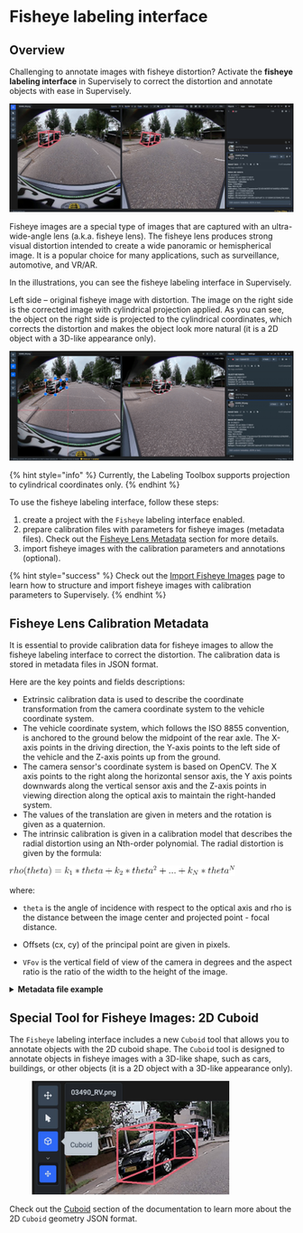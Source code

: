 # Fisheye labeling interface

## Overview

Challenging to annotate images with fisheye distortion? Activate the **fisheye labeling interface** in Supervisely to correct the distortion and annotate objects with ease in Supervisely.

![](Fisheye-Interface-frame.jpg)

Fisheye images are a special type of images that are captured with an ultra-wide-angle lens (a.k.a. fisheye lens). The fisheye lens produces strong visual distortion intended to create a wide panoramic or hemispherical image. It is a popular choice for many applications, such as surveillance, automotive, and VR/AR.

In the illustrations, you can see the fisheye labeling interface in Supervisely.

Left side – original fisheye image with distortion. The image on the right side is the corrected image with cylindrical projection applied. As you can see, the object on the right side is projected to the cylindrical coordinates, which corrects the distortion and makes the object look more natural (it is a 2D object with a 3D-like appearance only).

![](Cuboid-frame.gif)

{% hint style="info" %}
Currently, the Labeling Toolbox supports projection to cylindrical coordinates only.
{% endhint %}

To use the fisheye labeling interface, follow these steps:

1. create a project with the `Fisheye` labeling interface enabled.
2. prepare calibration files with parameters for fisheye images (metadata files). Check out the [Fisheye Lens Metadata](#fisheye-lens-metadata) section for more details.
3. import fisheye images with the calibration parameters and annotations (optional).

{% hint style="success" %}
Check out the [Import Fisheye Images](../../../data-organization/import/import/supported-formats-images/fisheye.md) page to learn how to structure and import fisheye images with calibration parameters to Supervisely.
{% endhint %}

## Fisheye Lens Calibration Metadata

It is essential to provide calibration data for fisheye images to allow the fisheye labeling interface to correct the distortion. The calibration data is stored in metadata files in JSON format.

Here are the key points and fields descriptions:

- Extrinsic calibration data is used to describe the coordinate transformation from the camera coordinate system to the vehicle coordinate system.
- The vehicle coordinate system, which follows the ISO 8855 convention, is anchored to the ground below the midpoint of the rear axle. The X-axis points in the driving direction, the Y-axis points to the left side of the vehicle and the Z-axis points up from the ground.
- The camera sensor's coordinate system is based on OpenCV. The X axis points to the right along the horizontal sensor axis, the Y axis points downwards along the vertical sensor axis and the Z-axis points in viewing direction along the optical axis to maintain the right-handed system.
- The values of the translation are given in meters and the rotation is given as a quaternion.
- The intrinsic calibration is given in a calibration model that describes the radial distortion using an Nth-order polynomial. The radial distortion is given by the formula:

<div align="center p-2">

<img src="./Formula.svg" width="400" alt="`rho(theta) = k1 * theta + k2 * theta^2 + ... + kN * theta^N`">

</div>

where:

- `theta` is the angle of incidence with respect to the optical axis and rho is the distance between the image center and projected point - focal distance.

- Offsets (cx, cy) of the principal point are given in pixels.

- `VFov` is the vertical field of view of the camera in degrees and the aspect ratio is the ratio of the width to the height of the image.

<details>

<summary><strong>Metadata file example</strong></summary>

```
{
  "calibration": {
    "extrinsic": {
      "quaternion": [
        0.39492483984846793,
        -0.5928584556321699,
        -0.5854007522749839,
        0.3871164962798451
      ],
      "translation": [
        -3.819498356,
        -0.070724798,
        0.730674159
      ]
    },
    "intrinsic": {
      "vfov": 97.9998472,
      "cxOffset": 0.59267,
      "cyOffset": -7.22379,
      "lensCoeffs": {
        "k1": 466.35917211,
        "k2": 32.48178784,
        "k3": -52.1509689,
        "k4": 73.79780387,
        "k5": -30.12830986,
        "k6": -0.37231277
      },
      "aspectRatio": 1.0,
      "cameraModel": "radial_poly"
    }
  }
}
```

</details>

## Special Tool for Fisheye Images: 2D Cuboid

The `Fisheye` labeling interface includes a new `Cuboid` tool that allows you to annotate objects with the 2D cuboid shape. The `Cuboid` tool is designed to annotate objects in fisheye images with a 3D-like shape, such as cars, buildings, or other objects (it is a 2D object with a 3D-like appearance only).

<figure><img src="./Cuboid-2d-frame.jpg" width="350" alt=""><figcaption></figcaption></figure>

Check out the [Cuboid](../../../data-organization/Annotation-JSON-format/04_Supervisely_Format_objects.md#cuboids-2d-annotation) section of the documentation to learn more about the 2D `Cuboid` geometry JSON format.
